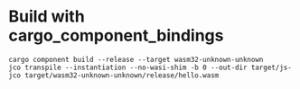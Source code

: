 # Build with cargo_component_bindings

```shell
cargo component build --release --target wasm32-unknown-unknown
jco transpile --instantiation --no-wasi-shim -b 0 --out-dir target/js-jco target/wasm32-unknown-unknown/release/hello.wasm
```